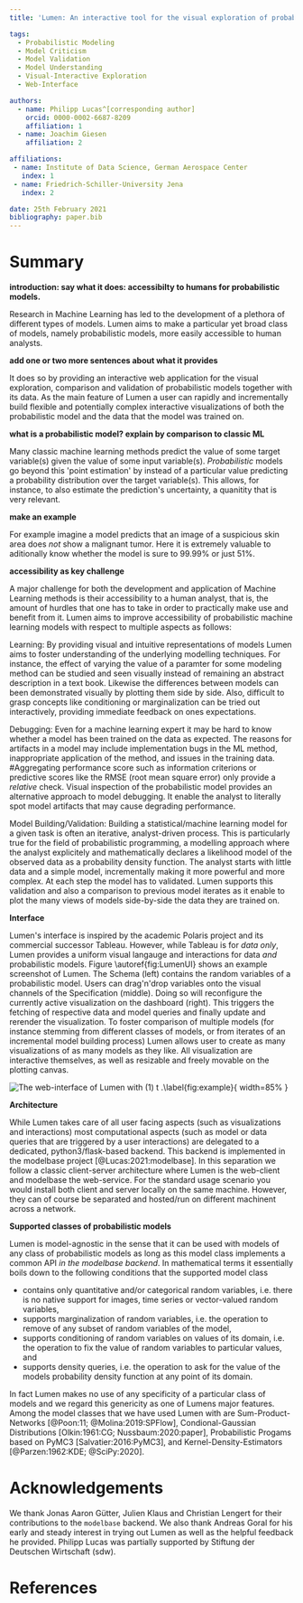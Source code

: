 ```yaml
---
title: 'Lumen: An interactive tool for the visual exploration of probabilistic models together with data'

tags:
  - Probabilistic Modeling
  - Model Criticism
  - Model Validation
  - Model Understanding
  - Visual-Interactive Exploration
  - Web-Interface

authors:
  - name: Philipp Lucas^[corresponding author]
    orcid: 0000-0002-6687-8209
    affiliation: 1
  - name: Joachim Giesen
    affiliation: 2

affiliations:
 - name: Institute of Data Science, German Aerospace Center
   index: 1
 - name: Friedrich-Schiller-University Jena
   index: 2

date: 25th February 2021
bibliography: paper.bib
---
```


# Summary

**introduction: say what it does: accessibilty to humans for probabilistic models.**

Research in Machine Learning has led to the development of a plethora of different types of models.
Lumen aims to make a particular yet broad class of models, namely probabilistic models, more easily accessible to human analysts. 

**add one or two more sentences about what it provides**

It does so by providing an interactive web application for the visual exploration, comparison and validation of probabilistic models together with its data. 
As the main feature of Lumen a user can rapidly and incrementally build flexible and potentially complex interactive visualizations of both the probabilistic model and the data that the model was trained on. 

**what is a probabilistic model? explain by comparison to classic ML**

Many classic machine learning methods predict the value of some target variable(s) given the value of some input variable(s).
*Probabilistic* models go beyond this 'point estimation' by instead of a particular value predicting  a probability distribution over the target variable(s).
This allows, for instance, to also estimate the prediction's uncertainty, a quanitity that is very relevant.

**make an example**

For example imagine a model predicts that an image of a suspicious skin area does _not_ show a malignant tumor. Here it is extremely valuable to aditionally know whether the model is sure to 99.99% or just 51%.

**accessibility as key challenge**

A major challenge for both the development and application of Machine Learning methods is their accessibility to a human analyst, that is, the amount of hurdles that one has to take in order to practically make use and benefit from it.
Lumen aims to improve accessibility of probabilistic machine learning models with respect to multiple aspects as follows:

Learning: By providing visual and intuitive representations of models Lumen aims to foster understanding of the underlying modelling techniques. For instance, the effect of varying the value of a paramter for some modeling method can be studied and seen visually instead of remaining an abstract description in a text book. Likewise the differences between models can been demonstrated visually by plotting them side by side. Also, difficult to grasp concepts like conditioning or marginalization can be tried out interactively, providing immediate feedback on ones expectations.

Debugging: Even for a machine learning expert it may be hard to know whether a model has been trained on the data as expected.
The reasons for artifacts in a model may include implementation bugs in the ML method, inappropriate application of the method, and issues in the training data. 
#Aggregating performance score such as information criterions or predictive scores like the RMSE (root mean square error) only provide a _relative_ check.
Visual inspection of the probabilistic model provides an alternative approach to model debugging.
It enable the analyst to literally spot model artifacts that may cause degrading performance. 

Model Building/Validation: 
Building a statistical/machine learning model for a given task is often an iterative, analyst-driven process. This is particularly true for the field of probabilistic programming, a modelling approach where the analyst explicitely and mathematically declares a likelihood model of the observed data as a probability density function. The analyst starts with little data and a simple model, incrementally making it more powerful and more complex. At each step the model has to validated. Lumen supports this validation and also a comparison to previous model iterates as it enable to plot the many views of models side-by-side the data they are trained on.

**Interface**

Lumen's interface is inspired by the academic Polaris project and its commercial successor Tableau. 
However, while Tableau is for _data only_, Lumen provides a uniform visual langauge and interactions for data _and_ probabilistic models.
Figure \autoref{fig:LumenUI} shows an example screenshot of Lumen.
The Schema (left) contains the random variables of a probabilistic model. 
Users can drag'n'drop variables onto the visual channels of the Specification (middle).
Doing so will reconfigure the currently active visualization on the dashboard (right).
This triggers the fetching of respective data and model queries and finally update and rerender the visualization.
To foster comparison of multiple models (for instance stemming from different classes of models, or from iterates of an incremental model building process) Lumen allows user to create as many visualizations of as many models as they like.
All visualization are interactive themselves, as well as resizable and freely movable on the plotting canvas.

![The web-interface of Lumen with (1) t .\label{fig:example}](LumenUI.png){ width=85% }

**Architecture**

While Lumen takes care of all user facing aspects (such as visualizations and interactions) most computational aspects (such as model or data queries that are triggered by a user interactions) are delegated to a dedicated, python3/flask-based backend.
This backend is implemented in the modelbase project [@Lucas:2021:modelbase].
In this separation we follow a classic client-server architecture where Lumen is the web-client and modelbase the web-service.
For the standard usage scenario you would install both client and server locally on the same machine. 
However, they can of course be separated and hosted/run on different machinent across a network.

**Supported classes of probabilistic models**

Lumen is model-agnostic in the sense that it can be used with models of any class of probabilistic models as long as this model class implements a common API *in the modelbase backend*. 
In mathematical terms it essentially boils down to the following conditions that the supported model class

 * contains only quantitative and/or categorical random variables, i.e. there is no native support for images, time series or vector-valued random variables, 
 * supports marginalization of random variables, i.e. the operation to remove of any subset of random variables of the model, 
 * supports conditioning of random variables on values of its domain, i.e. the operation to fix the value of random variables to particular values, and
 * supports density queries, i.e. the operation to ask for the value of the models probability density function at any point of its domain.

In fact Lumen makes no use of any specificity of a particular class of models and we regard this genericity as one of Lumens major features. 
Among the model classes that we have used Lumen with are Sum-Product-Networks [@Poon:11; @Molina:2019:SPFlow], Condional-Gaussian Distributions [Olkin:1961:CG; Nussbaum:2020:paper], Probabilistic Progams based on PyMC3 [Salvatier:2016:PyMC3], and Kernel-Density-Estimators [@Parzen:1962:KDE; @SciPy:2020].

# Acknowledgements

We thank Jonas Aaron Gütter, Julien Klaus and Christian Lengert for their contributions to the `modelbase` backend.
We also thank Andreas Goral for his early and steady interest in trying out Lumen as well as the helpful feedback he provided.
Philipp Lucas was partially supported by Stiftung der Deutschen Wirtschaft (sdw). 

# References
